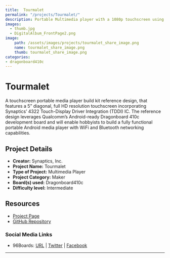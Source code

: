 ```yaml
---
title:  Tourmalet
permalink: "/projects/Tourmalet/"
description: Portable Multimedia player with a 1080p touchscreen using Dragonboard410c
images:
  - thumb.jpg
  - DigitalAlbum_FrontPage2.png
image:
    path: /assets/images/projects/tourmalet_share_image.png
    name: tourmalet_share_image.png
    thumb: tourmalet_share_image.png
categories:
- dragonboard410c
---
```

# Tourmalet

A touchscreen portable media player build kit reference design, that features a 5” diagonal, full HD resolution touchscreen incorporating Synaptics’ 4322 Touch-Display Driver Integration (TDDI) IC.  The reference design leverages Qualcomm’s Android-ready Dragonboard 410c development board and will enable hobbyists to build a fully functional portable Android media player with WiFi and Bluetooth networking capabilities.

## Project Details

- **Creator:** Synaptics, Inc.
- **Project Name:** Tourmalet
- **Type of Project:** Multimedia Player
- **Project Category:** Maker
- **Board(s) used:** Dragonboard410c
- **Difficulty level:** Intermediate

## Resources

- [Project Page](https://www.synaptics.com/resources/tourmalet/)
- [GitHub Repository](https://github.com/synaptics-cpt/tourmalet)


### Social Media Links

- 96Boards: [URL](https://www.96boards.org/) &#124;  [Twitter](https://twitter.com/96boards) &#124; [Facebook](https://www.facebook.com/96Boards)

***
